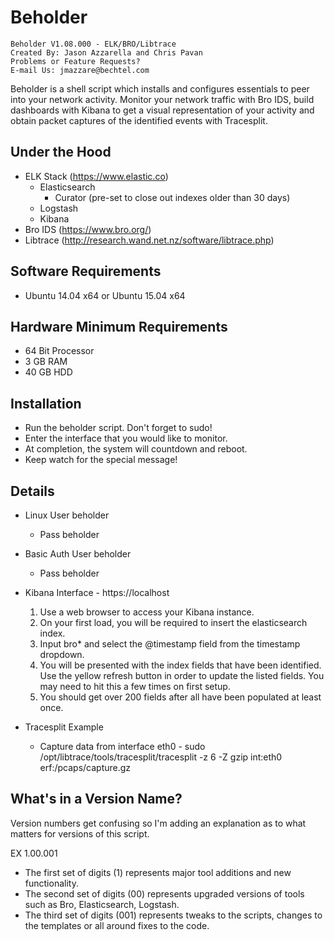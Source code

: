 # Beholder
```
Beholder V1.08.000 - ELK/BRO/Libtrace
Created By: Jason Azzarella and Chris Pavan
Problems or Feature Requests?
E-mail Us: jmazzare@bechtel.com
```
Beholder is a shell script which installs and configures essentials to peer into your network activity. Monitor your network traffic with Bro IDS, build dashboards with Kibana to get a visual representation of your activity and obtain packet captures of the identified events with Tracesplit.

## Under the Hood

- ELK Stack (https://www.elastic.co)
  - Elasticsearch
    - Curator (pre-set to close out indexes older than 30 days)
  - Logstash
  - Kibana
- Bro IDS (https://www.bro.org/)
- Libtrace (http://research.wand.net.nz/software/libtrace.php)

## Software Requirements

- Ubuntu 14.04 x64 or Ubuntu 15.04 x64

## Hardware Minimum Requirements

- 64 Bit Processor
- 3 GB RAM
- 40 GB HDD

## Installation

- Run the beholder script. Don't forget to sudo!
- Enter the interface that you would like to monitor.
- At completion, the system will countdown and reboot.
- Keep watch for the special message!

## Details

- Linux User beholder
  - Pass beholder
- Basic Auth User beholder
  - Pass beholder
- Kibana Interface - https://localhost
  1. Use a web browser to access your Kibana instance.
  2. On your first load, you will be required to insert the elasticsearch index.
  3. Input bro* and select the @timestamp field from the timestamp dropdown.
  4. You will be presented with the index fields that have been identified. Use the yellow refresh button in order to update the listed fields. You may need to hit this a few times on first setup.
  5. You should get over 200 fields after all have been populated at least once.

- Tracesplit Example
  - Capture data from interface eth0 - sudo /opt/libtrace/tools/tracesplit/tracesplit -z 6 -Z gzip int:eth0 erf:/pcaps/capture.gz
	
## What's in a Version Name?

Version numbers get confusing so I'm adding an explanation as to what matters for versions of this script.

EX 1.00.001

- The first set of digits (1) represents major tool additions and new functionality.
- The second set of digits (00) represents upgraded versions of tools such as Bro, Elasticsearch, Logstash.
- The third set of digits (001) represents tweaks to the scripts, changes to the templates or all around fixes to the code.
